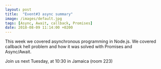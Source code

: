 ```yaml
---
layout: post
title:  "Event#3 async summary"
image: /images/default.jpg
tags: [Async, Await, callback, Promises]
date: 2018-08-09 11:14:00 +0200
---
```


This week we covered asynchronous programming in Node.js. We covered callback hell problem and how it was solved with Promises and Async/Await.[]()

Join us next Tuesday, at 10:30 in Jamaica (room 223)